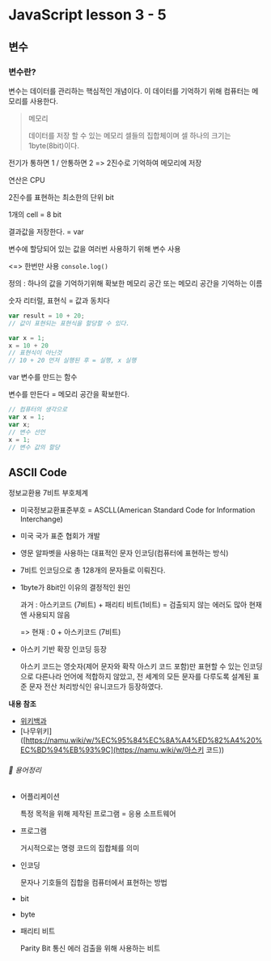 # JavaScript lesson 3 - 5



## 변수

###  변수란?

변수는 데이터를 관리하는 핵심적인 개념이다. 이 데이터를 기억하기 위해 컴퓨터는 메모리를 사용한다. 

> 메모리
>
> 데이터를 저장 할 수 있는 메모리 셀들의 집합체이며 셀 하나의 크기는 1byte(8bit)이다. 



전기가 통하면 1 / 안통하면 2 => 2진수로 기억하여 메모리에 저장

연산은 CPU

2진수를 표현하는 최소한의 단위 bit

1개의 cell = 8 bit

결과값을 저장한다. = var

변수에 할당되어 있는 값을 여러번 사용하기 위해 변수 사용

<=> 한번만 사용 `console.log()`



정의 : 하나의 값을 기억하기위해 확보한 메모리 공간 또는 메모리 공간을 기억하는 이름



숫자 리터럴, 표현식 = 값과 동치다

```javascript
var result = 10 + 20;
// 값이 표현되는 표현식을 할당할 수 있다.

var x = 1;
x = 10 + 20
// 표현식이 아닌것 
// 10 + 20 먼저 실행된 후 = 실행, x 실행
```



var 변수를 만드는 함수

변수를 만든다 = 메모리 공간을 확보한다.



```javascript
// 컴퓨터의 생각으로
var x = 1;
var x;
// 변수 선언
x = 1;
// 변수 값의 할당
```



## ASCII Code

정보교환용 7비트 부호체계

- 미국정보교환표준부호 = ASCLL(American Standard Code for Information Interchange)

- 미국 국가 표준 협회가 개발

- 영문 알파벳을 사용하는 대표적인 문자 인코딩(컴퓨터에 표현하는 방식)

- 7비트 인코딩으로 총 128개의 문자들로 이뤄진다.

- 1byte가 8bit인 이유의 결정적인 원인

  과거 : 아스키코드 (7비트) + 패리티 비트(1비트) = 검출되지 않는 에러도 많아 현재엔 사용되지 않음

  => 현재 : 0 + 아스키코드 (7비트)

- 아스키 기반 확장 인코딩 등장

  아스키 코드는 영숫자(제어 문자와 확작 아스키 코드 포함)만 표현할 수 있는 인코딩으로 다른나라 언어에 적합하지 않았고, 전 세계의 모든 문자를 다루도록 설계된 표준 문자 전산 처리방식인 유니코드가 등장하였다.



**내용 참조**

- [위키백과](https://ko.wikipedia.org/wiki/ASCII) 
- [나무위키]([https://namu.wiki/w/%EC%95%84%EC%8A%A4%ED%82%A4%20%EC%BD%94%EB%93%9C](https://namu.wiki/w/아스키 코드))



###### &#128210;  용어정리

- 어플리케이션

  특정 목적을 위해 제작된 프로그램 = 응용 소프트웨어

- 프로그램

  거시적으로는 명령 코드의 집합체를 의미
  
- 인코딩

  문자나 기호들의 집합을 컴퓨터에서 표현하는 방법

- bit

- byte

- 패리티 비트

  Parity Bit 통신 에러 검출을 위해 사용하는 비트